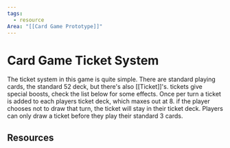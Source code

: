 ```yaml
---
tags:
  - resource
Area: "[[Card Game Prototype]]"
---
```


# Card Game Ticket System
The ticket system in this game is quite simple. There are standard playing cards, the standard 52 deck, but there's also [[Ticket]]'s. tickets give special boosts, check the list below for some effects. Once per turn a ticket is added to each players ticket deck, which maxes out at 8. if the player chooses not to draw that turn, the ticket will stay in their ticket deck.
Players can only draw a ticket before they play their standard 3 cards.



## Resources
